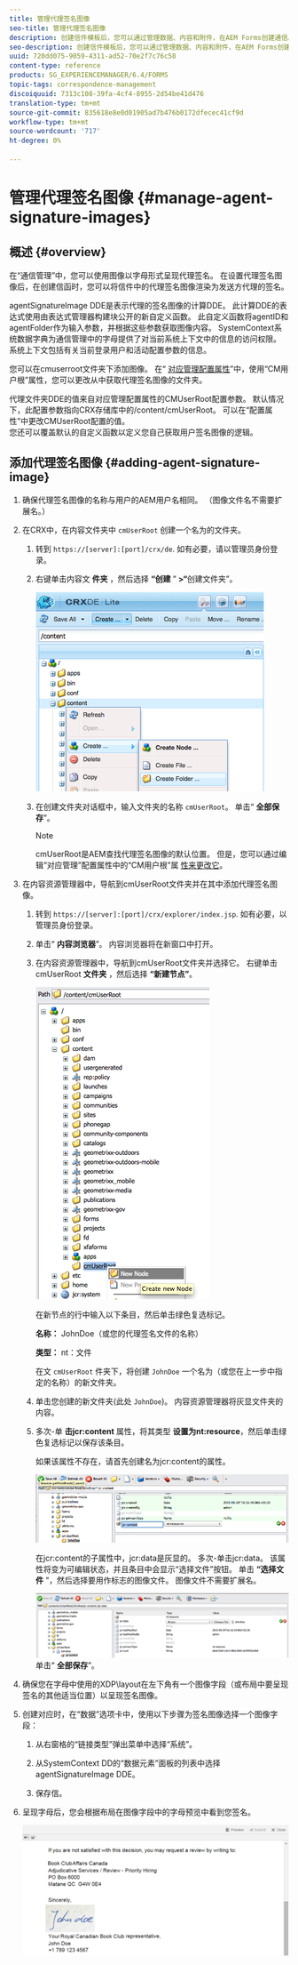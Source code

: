 ```yaml
---
title: 管理代理签名图像
seo-title: 管理代理签名图像
description: 创建信件模板后，您可以通过管理数据、内容和附件，在AEM Forms创建通信。
seo-description: 创建信件模板后，您可以通过管理数据、内容和附件，在AEM Forms创建通信。
uuid: 720dd075-9059-4311-ad52-70e2f7c76c58
content-type: reference
products: SG_EXPERIENCEMANAGER/6.4/FORMS
topic-tags: correspondence-management
discoiquuid: 7313c108-39fa-4cf4-8955-2d54be41d476
translation-type: tm+mt
source-git-commit: 835618e8e0d01905ad7b476b0172dfecec41cf9d
workflow-type: tm+mt
source-wordcount: '717'
ht-degree: 0%

---
```



# 管理代理签名图像 {#manage-agent-signature-images}

## 概述 {#overview}

在“通信管理”中，您可以使用图像以字母形式呈现代理签名。 在设置代理签名图像后，在创建信函时，您可以将信件中的代理签名图像渲染为发送方代理的签名。

agentSignatureImage DDE是表示代理的签名图像的计算DDE。 此计算DDE的表达式使用由表达式管理器构建块公开的新自定义函数。 此自定义函数将agentID和agentFolder作为输入参数，并根据这些参数获取图像内容。 SystemContext系统数据字典为通信管理中的字母提供了对当前系统上下文中的信息的访问权限。 系统上下文包括有关当前登录用户和活动配置参数的信息。

您可以在cmuserroot文件夹下添加图像。 在“ [对应管理配置属性](/help/forms/using/cm-configuration-properties.md)”中，使用“CM用户根”属性，您可以更改从中获取代理签名图像的文件夹。

代理文件夹DDE的值来自对应管理配置属性的CMUserRoot配置参数。 默认情况下，此配置参数指向CRX存储库中的/content/cmUserRoot。 可以在“配置属性”中更改CMUserRoot配置的值。\
您还可以覆盖默认的自定义函数以定义您自己获取用户签名图像的逻辑。

## 添加代理签名图像 {#adding-agent-signature-image}

1. 确保代理签名图像的名称与用户的AEM用户名相同。 （图像文件名不需要扩展名。）
1. 在CRX中，在内容文件夹中 `cmUserRoot` 创建一个名为的文件夹。

   1. 转到 `https://[server]:[port]/crx/de`. 如有必要，请以管理员身份登录。

   1. 右键单击内容文 **件夹** ，然后选择 **“创建** ” **>“**&#x200B;创建文件夹”。

      ![创建文件夹](assets/1_createnode_cmuserroot.png)

   1. 在创建文件夹对话框中，输入文件夹的名称 `cmUserRoot`。 单击“ **全部保存**”。

      >[!NOTE]
      >
      >cmUserRoot是AEM查找代理签名图像的默认位置。 但是，您可以通过编辑“对应管理”配置属性中的“CM用户根”属 [性来更改它](/help/forms/using/cm-configuration-properties.md)。

1. 在内容资源管理器中，导航到cmUserRoot文件夹并在其中添加代理签名图像。

   1. 转到 `https://[server]:[port]/crx/explorer/index.jsp`. 如有必要，以管理员身份登录。
   1. 单击“ **内容浏览器**”。 内容浏览器将在新窗口中打开。
   1. 在内容资源管理器中，导航到cmUserRoot文件夹并选择它。 右键单击cmUserRoot **文件夹** ，然后选择 **“新建节点”**。

      ![cmUserRoot中的新节点](assets/2_cmuserroot_newnode.png)

      在新节点的行中输入以下条目，然后单击绿色复选标记。

      **名称：** JohnDoe（或您的代理签名文件的名称）

      **类型：** nt：文件

      在文 `cmUserRoot` 件夹下，将创建 `JohnDoe` 一个名为（或您在上一步中指定的名称）的新文件夹。

   1. 单击您创建的新文件夹(此处 `JohnDoe`)。 内容资源管理器将灰显文件夹的内容。

   1. 多次-单 **击jcr:content** 属性，将其类型 **设置为nt:resource**，然后单击绿色复选标记以保存该条目。

      如果该属性不存在，请首先创建名为jcr:content的属性。

      ![jcr:content属性](assets/3_jcrcontentntresource.png)

      在jcr:content的子属性中，jcr:data是灰显的。 多次-单击jcr:data。 该属性将变为可编辑状态，并且条目中会显示“选择文件”按钮。 单击 **“选择文件** ”，然后选择要用作标志的图像文件。 图像文件不需要扩展名。

      ![JCR数据](assets/5_jcrdata.png)
   单击“ **全部保存**”。

1. 确保您在字母中使用的XDP\layout在左下角有一个图像字段（或布局中要呈现签名的其他适当位置）以呈现签名图像。
1. 创建对应时，在“数据”选项卡中，使用以下步骤为签名图像选择一个图像字段：

   1. 从右窗格的“链接类型”弹出菜单中选择“系统”。

   1. 从SystemContext DD的“数据元素”面板的列表中选择agentSignatureImage DDE。

   1. 保存信。

1. 呈现字母后，您会根据布局在图像字段中的字母预览中看到您签名。

   ![信中的代理签名图像](assets/letterwithsignature.png)

